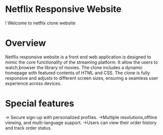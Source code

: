 # Netflix Responsive Website
! Welcome to netflix clone website
# Overview
Netflix responsive website is a front end  web application is designed to mimic the core functionality of the streaming platform. It allow the users to watch,browser the library of movies. The clone includes a dynamic homepage with featured contents of HTML and CSS. The clone is fully responsive and adjusts to different screen 
sizes, ensuring a seamless user experience across devices.
# Special features
-> Secure sign-up with personalized profiles.
->Multiple resolutions,offline viewing, and multi-language support.
->Users can view their order history and track order status.

